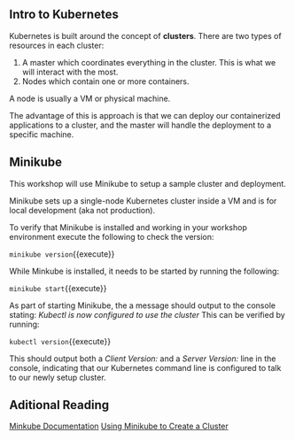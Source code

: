 ## Intro to Kubernetes

Kubernetes is built around the concept of **clusters**.  There are two types of resources in each cluster:

1. A master which coordinates everything in the cluster.  This is what we will interact with the most.
2. Nodes which contain one or more containers.

A node is usually a VM or physical machine.

The advantage of this is approach is that we can deploy our containerized applications to a cluster, and the master will handle the deployment to a specific machine.

## Minikube

This workshop will use Minikube to setup a sample cluster and deployment.

Minikube sets up a single-node Kubernetes cluster inside a VM and is for local development (aka not production).

To verify that Minikube is installed and working in your workshop environment execute the following to check the version:

`minikube version`{{execute}}

While Minkube is installed, it needs to be started by running the following:

`minikube start`{{execute}}

As part of starting Minikube, the a message should output to the console stating: *Kubectl is now configured to use the cluster*  This can be verified by running:

`kubectl version`{{execute}}

This should output both a *Client Version:* and a *Server Version:* line in the console, indicating that our Kubernetes command line is configured to talk to our newly setup cluster.

## Aditional Reading
[Minkube Documentation](https://kubernetes.io/docs/setup/minikube/)
[Using Minikube to Create a Cluster](https://kubernetes.io/docs/tutorials/kubernetes-basics/create-cluster/cluster-intro/)